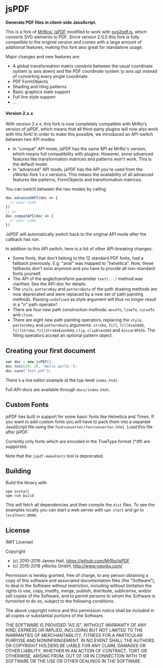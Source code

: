 # jsPDF

**Generate PDF files in client-side JavaScript.**

This is a fork of [MrRios' jsPDF](https://github.com/MrRio/jsPDF) modified to work with [svg2pdf.js](https://github.com/yWorks/svg2pdf.js), which converts SVG elements to PDF. Since version 2.0.0 this fork is fully compatible to the original version and comes with a large amount of additional features, making this fork also great for standalone usage.

Major changes and new features are:

* A global transformation matrix converts between the usual coordinate system (y axis down) and the PDF coordinate system (y axis up) instead of converting every single coordinate.
* PDF FormObjects
* Shading and tiling patterns
* Basic graphics state support
* Full line style support
* ...

#### Version 2.x.x

With version 2.x.x, this fork is now completely compatible with MrRio's version of jsPDF, which means that all third-party plugins will now also work with this fork! In order to make this possible, we introduced an API-switch between two API modes:

 * In "compat" API mode, jsPDF has the same API as MrRio's version, which means full compatibility with plugins. However, some advanced features like transformation matrices and patterns won't work. This is the default mode.
 * In "advanced" API mode, jsPDF has the API you're used from the yWorks-fork 1.x.x versions. This means the availability of all advanced features like patterns, FormObjects and transformation matrices.

You can switch between the two modes by calling
```javascript
doc.advancedAPI(doc => {
  // your code
})
// or
doc.compatAPI(doc => {
  // your code
})
```
JsPDF will automatically switch back to the original API mode after the callback has run.

In addition to this API switch, here is a list of other API-breaking changes:

 * Some fonts, that don't belong to the 12 standard PDF fonts, had a fallback previously. E.g. "arial" was mapped to "helvetica". Now, these fallbacks don't exist anymore and you have to provide all non-standard fonts yourself.
 * The API of the angle/transform parameter `text(...)` method was clarified. See the API-doc for details.
 * The `style`, `patternKey` and `patternData` of the path drawing methods are now deprecated and were replaced by a new set of path painting methods. Passing `undefined` as style argument will thus no longer result in a "n" path operator!
 * There are four new path construction methods: `moveTo`, `lineTo`, `curveTo` and `close`.
 * There are eight new path painting operators, replacing the `style`, `patternKey` and `patternData` arguments: `stroke`, `fill`, `fillEvenOdd`, `fillStroke`, `fillStrokeEvenOdd`, `clip`, `clipEvenOdd` and `discardPath`. The filling operators accept an optional pattern object.

## Creating your first document
```javascript
var doc = new jsPDF();
doc.text(20, 20, 'Hello world.');
doc.save('Test.pdf');
```

There's a live editor example at the top-level `index.html`.

Full API-docs are available through `docs/index.html`.

## Custom Fonts
jsPDF has built in support for some basic fonts like Helvetica and Times. If you want to add custom fonts you will have 
to pack them into a separate JavaScript file using the `fontconverter/fontconverter.html`. Load this file after jsPDF.

Currently only fonts which are encoded in the TrueType format (*.ttf) are supported.

Note that the `jspdf-makeFonts` tool is deprecated.

## Building
Build the library with
```
npm install
npm run build
```
This will fetch all dependencies and then compile the `dist` files. To see the examples locally you can start a web server with `npm start` and go to `localhost:8000`. 


## License

(MIT License)

Copyright 
 * (c) 2010-2016 James Hall, https://github.com/MrRio/jsPDF
 * (c) 2015-2018 yWorks GmbH, http://www.yworks.com/

Permission is hereby granted, free of charge, to any person obtaining
a copy of this software and associated documentation files (the
"Software"), to deal in the Software without restriction, including
without limitation the rights to use, copy, modify, merge, publish,
distribute, sublicense, and/or sell copies of the Software, and to
permit persons to whom the Software is furnished to do so, subject to
the following conditions:

The above copyright notice and this permission notice shall be
included in all copies or substantial portions of the Software.

THE SOFTWARE IS PROVIDED "AS IS", WITHOUT WARRANTY OF ANY KIND,
EXPRESS OR IMPLIED, INCLUDING BUT NOT LIMITED TO THE WARRANTIES OF
MERCHANTABILITY, FITNESS FOR A PARTICULAR PURPOSE AND
NONINFRINGEMENT. IN NO EVENT SHALL THE AUTHORS OR COPYRIGHT HOLDERS BE
LIABLE FOR ANY CLAIM, DAMAGES OR OTHER LIABILITY, WHETHER IN AN ACTION
OF CONTRACT, TORT OR OTHERWISE, ARISING FROM, OUT OF OR IN CONNECTION
WITH THE SOFTWARE OR THE USE OR OTHER DEALINGS IN THE SOFTWARE.
